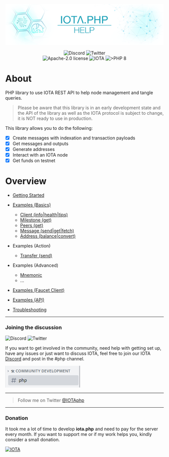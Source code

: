 ![IOTA.php](./images/IOTA_PHP_Banner_Interact_Help.png)

<p style="text-align:center;">
  <a href="https://discord.iota.org/" style="text-decoration:none;"><img src="https://img.shields.io/badge/Discord-9cf.svg?style=social&logo=discord" alt="Discord"></a>
  <a href="https://twitter.com/IOTAphp/" style="text-decoration:none;"><img src="https://img.shields.io/badge/Twitter-9cf.svg?style=social&logo=twitter" alt="Twitter"></a>
  <br>
  <a href="https://github.com/iota-community/iota.php/LICENSE" style="text-decoration:none;"><img src="https://img.shields.io/badge/license-Apache--2.0-green?style=flat-square" alt="Apache-2.0 license"></a>
  <a href="https://www.iota.org/" style="text-decoration:none;"><img src="https://img.shields.io/badge/IOTA-lightgrey?style=flat&logo=iota" alt="IOTA"></a>
  <a href="https://www.php.net/" style="text-decoration:none;"><img src="https://img.shields.io/badge/PHP->= 8.x-blue?style=flat-square" alt=">PHP 8"></a>
</p>

# About

PHP library to use IOTA REST API to help node management and tangle queries.

> Please be aware that this library is in an early development state and the API of the library as well as the IOTA protocol is subject to change, it is NOT ready to use in production.

This library allows you to do the following:

- [x] Create messages with indexation and transaction payloads
- [x] Get messages and outputs
- [x] Generate addresses
- [x] Interact with an IOTA node
- [x] Get funds on testnet

# Overview

+ [Getting Started](./001_getting_started.md)


+ [Examples (Basics)](./002_examples.md)
    + [Client (info|health|tips)](./002_examples_clientinfo.md)
    + [Milestone (get)](./002_examples_milestone.md)
    + [Peers (get)](./002_examples_peers.md)
    + [Message (send|get|fetch)](./002_examples_message.md)
    + [Address (balance|convert)](./002_examples_balance.md)


+ Examples (Action)
    + [Transfer (send)](./002_examples_transfer.md)
  

+ Examples (Advanced)
    + [Mnemonic](./050_examples_mnemonic.md)
    + ...


+ [Examples (Faucet Client)](./004_examples_faucet.md)
+ [Examples (API)](./003_examples_api.md)



+ [Troubleshooting](./100_Troubleshooting.md)

___

### Joining the discussion

<a href="https://discord.iota.org/" style="text-decoration:none;"><img src="https://img.shields.io/badge/Discord-9cf.svg?style=social&logo=discord" alt="Discord"></a>
<a href="https://twitter.com/IOTAphp/" style="text-decoration:none;"><img src="https://img.shields.io/badge/Twitter-9cf.svg?style=social&logo=twitter" alt="Twitter"></a>

If you want to get involved in the community, need help with getting set up, have any issues or just want to discuss IOTA, feel free to join
our IOTA [Discord](https://discord.iota.org/) and post in the #php channel.

![IOTA.php](./images/discord_help_phpchannel.png)

___

> Follow me on Twitter [@IOTAphp](https://twitter.com/IOTAphp)

___

### Donation

It took me a lot of time to develop **iota.php** and need to pay for the server every month. If you want to support me or if my work helps you, kindly consider a small donation.

[<img src="https://img.shields.io/badge/iota1qppu7wdws394euyvflvevsnpdawvsl820c3c3jy92wky6wfj656wqqxtf9m-lightgrey?style=social&logo=iota" alt="IOTA">](./100_Donation.md)
